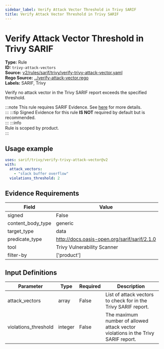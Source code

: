 ```yaml
---
sidebar_label: Verify Attack Vector Threshold in Trivy SARIF
title: Verify Attack Vector Threshold in Trivy SARIF
---  
```

# Verify Attack Vector Threshold in Trivy SARIF  
**Type:** Rule  
**ID:** `trivy-attack-vectors`  
**Source:** [v2/rules/sarif/trivy/verify-trivy-attack-vector.yaml](https://github.com/scribe-public/sample-policies/blob/main/v2/rules/sarif/trivy/verify-trivy-attack-vector.yaml)  
**Rego Source:** [../verify-attack-vector.rego](https://github.com/scribe-public/sample-policies/blob/main/v2/rules/sarif/trivy/../verify-attack-vector.rego)  
**Labels:** SARIF, Trivy  

Verify no attack vector in the Trivy SARIF report exceeds the specified threshold.

:::note 
This rule requires SARIF Evidence. See [here](https://deploy-preview-299--scribe-security.netlify.app/docs/valint/sarif) for more details.  
::: 
:::tip 
Signed Evidence for this rule **IS NOT** required by default but is recommended.  
::: 
:::info  
Rule is scoped by product.  
:::  

## Usage example

```yaml
uses: sarif/trivy/verify-trivy-attack-vector@v2
with:
  attack_vectors:
    - "stack buffer overflow"
  violations_threshold: 2
```

## Evidence Requirements  
| Field | Value |
|-------|-------|
| signed | False |
| content_body_type | generic |
| target_type | data |
| predicate_type | http://docs.oasis-open.org/sarif/sarif/2.1.0 |
| tool | Trivy Vulnerability Scanner |
| filter-by | ['product'] |

## Input Definitions  
| Parameter | Type | Required | Description |
|-----------|------|----------|-------------|
| attack_vectors | array | False | List of attack vectors to check for in the Trivy SARIF report. |
| violations_threshold | integer | False | The maximum number of allowed attack vector violations in the Trivy SARIF report. |

